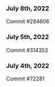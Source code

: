### July 8th, 2022

Commit #284606

### July 5th, 2022

Commit #314353


### July 4th, 2022

Commit #72281
